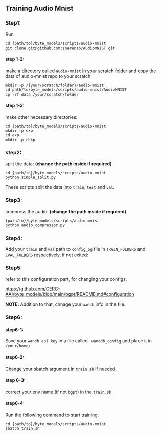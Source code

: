 ## Training Audio Mnist


### Step1:
Run:
```
cd {path/to}/byte_models/scripts/audio-mnist
git clone git@github.com:soerenab/AudioMNIST.git
```

#### step 1-2:
make a directory called `audio-mnist` in your scratch folder and copy the data of audio-mnist repo  to your scratch:
```
mkdir -p /{your/scratch/folder}/audio-mnist
cd path/to/byte_models/scripts/audio-mnist/AudioMNIST
cp -rf data /your/scratch/folder
```

#### step 1-3:
make other necessary directories:
```
cd {path/to}/byte_models/scripts/audio-mnist
mkdir -p exp
cd exp
mkdir -p chkp
```

### step2:
split the data: **(change the path inside if required)**
```
cd {path/to}/byte_models/scripts/audio-mnist
python simple_split.py
```
These scripts split the data into `train`, `test` and `val`.

### Step3:
compress the audio: **(change the path inside if required)**
```
{path/to}/byte_models/scripts/audio-mnist
python audio_compressor.py
```

### Step4:
Add your `train` and `val` path to `config_og` file in `TRAIN_FOLDERS` and `EVAL_FOLDERS` respectively, if not exited:

### Step5:
refer to this configuration part, for changing your configs:

<a>https://github.com/CERC-AAI/byte_models/blob/main/bgpt/README.md#configuration</a>

**NOTE**: Addition to that, chnage your `wandb` info in the file.

### Step6:

#### step6-1:
Save your `wandb api key` in a file called `.wanddb_config` and place it in `/your/home/` 

#### step6-2:
Change your sbatch argument in `train.sh` if needed.

#### step 6-3:
correct your env name (if not `bgpt`) in the `train.sh`

#### step6-4:
Run the following command to start training:
```
cd {path/to}/byte_models/scripts/audio-mnist
sbatch train.sh
```